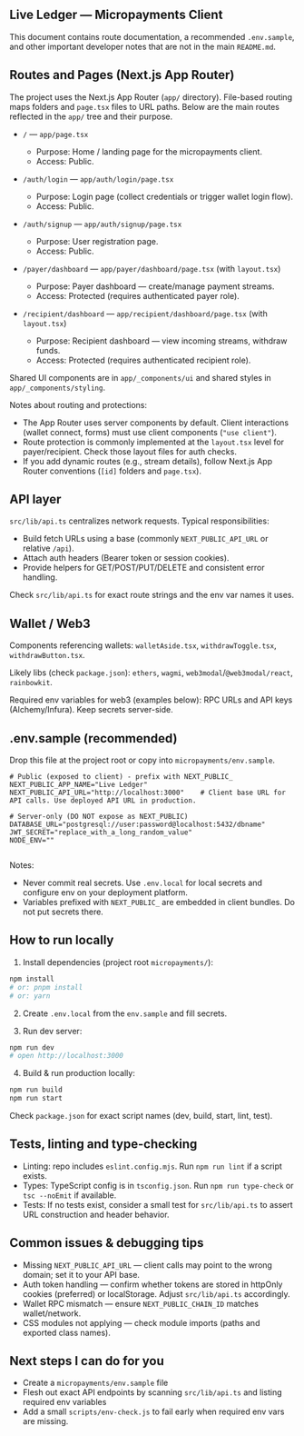 ## Live Ledger — Micropayments Client

This document contains route documentation, a recommended `.env.sample`, and other important developer notes that are not in the main `README.md`.

## Routes and Pages (Next.js App Router)

The project uses the Next.js App Router (`app/` directory). File-based routing maps folders and `page.tsx` files to URL paths. Below are the main routes reflected in the `app/` tree and their purpose.

- `/` — `app/page.tsx`
	- Purpose: Home / landing page for the micropayments client.
	- Access: Public.

- `/auth/login` — `app/auth/login/page.tsx`
	- Purpose: Login page (collect credentials or trigger wallet login flow).
	- Access: Public.

- `/auth/signup` — `app/auth/signup/page.tsx`
	- Purpose: User registration page.
	- Access: Public.

- `/payer/dashboard` — `app/payer/dashboard/page.tsx` (with `layout.tsx`)
	- Purpose: Payer dashboard — create/manage payment streams.
	- Access: Protected (requires authenticated payer role).

- `/recipient/dashboard` — `app/recipient/dashboard/page.tsx` (with `layout.tsx`)
	- Purpose: Recipient dashboard — view incoming streams, withdraw funds.
	- Access: Protected (requires authenticated recipient role).

Shared UI components are in `app/_components/ui` and shared styles in `app/_components/styling`.

Notes about routing and protections:
- The App Router uses server components by default. Client interactions (wallet connect, forms) must use client components (`"use client"`).
- Route protection is commonly implemented at the `layout.tsx` level for payer/recipient. Check those layout files for auth checks.
- If you add dynamic routes (e.g., stream details), follow Next.js App Router conventions (`[id]` folders and `page.tsx`).

## API layer

`src/lib/api.ts` centralizes network requests. Typical responsibilities:
- Build fetch URLs using a base (commonly `NEXT_PUBLIC_API_URL` or relative `/api`).
- Attach auth headers (Bearer token or session cookies).
- Provide helpers for GET/POST/PUT/DELETE and consistent error handling.

Check `src/lib/api.ts` for exact route strings and the env var names it uses.

## Wallet / Web3

Components referencing wallets: `walletAside.tsx`, `withdrawToggle.tsx`, `withdrawButton.tsx`.

Likely libs (check `package.json`): `ethers`, `wagmi`, `web3modal`/`@web3modal/react`, `rainbowkit`.

Required env variables for web3 (examples below): RPC URLs and API keys (Alchemy/Infura). Keep secrets server-side.

## .env.sample (recommended)

Drop this file at the project root or copy into `micropayments/env.sample`.

```
# Public (exposed to client) - prefix with NEXT_PUBLIC_
NEXT_PUBLIC_APP_NAME="Live Ledger"
NEXT_PUBLIC_API_URL="http://localhost:3000"    # Client base URL for API calls. Use deployed API URL in production.

# Server-only (DO NOT expose as NEXT_PUBLIC)
DATABASE_URL="postgresql://user:password@localhost:5432/dbname"
JWT_SECRET="replace_with_a_long_random_value"
NODE_ENV=""


```

Notes:
- Never commit real secrets. Use `.env.local` for local secrets and configure env on your deployment platform.
- Variables prefixed with `NEXT_PUBLIC_` are embedded in client bundles. Do not put secrets there.

## How to run locally

1. Install dependencies (project root `micropayments/`):

```bash
npm install
# or: pnpm install
# or: yarn
```

2. Create `.env.local` from the `env.sample` and fill secrets.

3. Run dev server:

```bash
npm run dev
# open http://localhost:3000
```

4. Build & run production locally:

```bash
npm run build
npm run start
```

Check `package.json` for exact script names (dev, build, start, lint, test).

## Tests, linting and type-checking

- Linting: repo includes `eslint.config.mjs`. Run `npm run lint` if a script exists.
- Types: TypeScript config is in `tsconfig.json`. Run `npm run type-check` or `tsc --noEmit` if available.
- Tests: If no tests exist, consider a small test for `src/lib/api.ts` to assert URL construction and header behavior.

## Common issues & debugging tips

- Missing `NEXT_PUBLIC_API_URL` — client calls may point to the wrong domain; set it to your API base.
- Auth token handling — confirm whether tokens are stored in httpOnly cookies (preferred) or localStorage. Adjust `src/lib/api.ts` accordingly.
- Wallet RPC mismatch — ensure `NEXT_PUBLIC_CHAIN_ID` matches wallet/network.
- CSS modules not applying — check module imports (paths and exported class names).

## Next steps I can do for you
- Create a `micropayments/env.sample` file 
- Flesh out exact API endpoints by scanning `src/lib/api.ts` and listing required env variables
- Add a small `scripts/env-check.js` to fail early when required env vars are missing.

